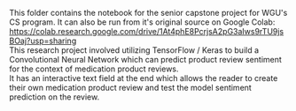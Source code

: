 This folder contains the notebook for the senior capstone project for WGU's CS program.
It can also be run from it's original source on Google Colab:  
https://colab.research.google.com/drive/1At4phE8PcrjsA2pG3aIws9rTU9jsBOaj?usp=sharing  
This research project involved utilizing TensorFlow / Keras to build a Convolutional Neural Network which can predict product review sentiment for the context of medication product reviews.   
It has an interactive text field at the end which allows the reader to create their own medication product review and test the model sentiment prediction on the review.  
